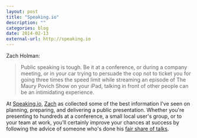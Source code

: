 ```yaml
---
layout: post
title: "Speaking.io"
description: ""
categories: blog 
date: 2014-02-13
external-url: http://speaking.io
---
```


Zach Holman:

> Public speaking is tough. Be it at a conference, or during a company meeting, or in your car trying to persuade the cop not to ticket you for going three times the speed limit while streaming an episode of The Maury Povich Show on your iPad, talking in front of other people can be an intimidating experience.

At [Speaking.io](http://speaking.io), [Zach](http://zachholman.com) as collected some of the best information I've seen on planning, preparing, and delivering a public presentation. Whether you're presenting to hundreds at a conference, a small local user's group, or to your team at work, you'll certainly improve your chances at success by following the advice of someone who's done his [fair share of talks](http://zachholman.com/talks).